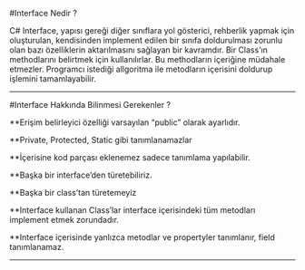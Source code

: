 ﻿#Interface Nedir ? 


C# Interface, yapısı gereği diğer sınıflara yol gösterici, rehberlik yapmak için oluşturulan, kendisinden implement edilen bir sınıfa doldurulması zorunlu olan bazı özelliklerin aktarılmasını sağlayan bir kavramdır.
Bir Class’ın methodlarını belirtmek için kullanılırlar. Bu methodların içeriğine müdahale etmezler. Programcı istediği allgoritma ile metodların içerisini doldurup işlemini tamamlayabilir.

-----------------------------------------------------------------------------------------------------------------

#Interface Hakkında Bilinmesi Gerekenler ?


**Erişim belirleyici özelliği varsayılan “public” olarak ayarlıdır.

**Private, Protected, Static gibi tanımlanamazlar

**İçerisine kod parçası eklenemez sadece tanımlama yapılabilir.

**Başka bir interface’den türetebiliriz.

**Başka bir class’tan türetemeyiz

**Interface kullanan Class’lar interface içerisindeki tüm metodları implement etmek zorundadır.

**Interface içerisinde yanlızca metodlar ve propertyler tanımlanır, field tanımlanamaz.

-----------------------------------------------------------------------------------------------------------------